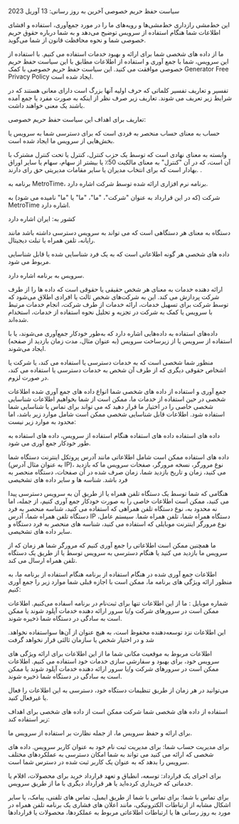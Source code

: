 سیاست حفظ حریم خصوصی
آخرین به روز رسانی: 13 آوریل 2023

این خط‌مشی رازداری خط‌مشی‌ها و رویه‌های ما را در مورد جمع‌آوری، استفاده و افشای اطلاعات شما هنگام استفاده از سرویس توضیح می‌دهد و به شما درباره حقوق حریم خصوصی شما و نحوه محافظت قانون از شما می‌گوید.

ما از داده های شخصی شما برای ارائه و بهبود خدمات استفاده می کنیم. با استفاده از این سرویس، شما با جمع آوری و استفاده از اطلاعات مطابق با این سیاست حفظ حریم خصوصی موافقت می کنید. این سیاست حفظ حریم خصوصی با کمک Generator Free Privacy Policy ایجاد شده است.

تفسیر و تعاریف
تفسیر
کلماتی که حرف اولیه آنها بزرگ است دارای معانی هستند که در شرایط زیر تعریف می شوند. تعاریف زیر صرف نظر از اینکه به صورت مفرد یا جمع آمده باشند یک معنی خواهند داشت.

تعاریف
برای اهداف این سیاست حفظ حریم خصوصی:

حساب به معنای حساب منحصر به فردی است که برای دسترسی شما به سرویس یا بخش‌هایی از سرویس ما ایجاد شده است.

وابسته به معنای نهادی است که توسط یک حزب کنترل، کنترل یا تحت کنترل مشترک با آن است، که در آن "کنترل" به معنای مالکیت 50٪ یا بیشتر از سهام، سهام یا سایر اوراق بهادار است که برای انتخاب مدیران یا سایر مقامات مدیریتی حق رای دارند. .

برنامه به MetroTime، برنامه نرم افزاری ارائه شده توسط شرکت اشاره دارد.

شرکت (که در این قرارداد به عنوان "شرکت"، "ما"، "ما" یا "ما" نامیده می شود) به MetroTime اشاره دارد.

کشور به: ایران اشاره دارد

دستگاه به معنای هر دستگاهی است که می تواند به سرویس دسترسی داشته باشد مانند رایانه، تلفن همراه یا تبلت دیجیتال.

داده های شخصی هر گونه اطلاعاتی است که به یک فرد شناسایی شده یا قابل شناسایی مربوط می شود.

سرویس به برنامه اشاره دارد.

ارائه دهنده خدمات به معنای هر شخص حقیقی یا حقوقی است که داده ها را از طرف شرکت پردازش می کند. این به شرکت‌های شخص ثالث یا افرادی اطلاق می‌شود که توسط شرکت برای تسهیل خدمات، ارائه خدمات از طرف شرکت، انجام خدمات مرتبط با سرویس یا کمک به شرکت در تجزیه و تحلیل نحوه استفاده از خدمات، استخدام شده‌اند.

داده‌های استفاده به داده‌هایی اشاره دارد که به‌طور خودکار جمع‌آوری می‌شوند، یا با استفاده از سرویس یا از زیرساخت سرویس (به عنوان مثال، مدت زمان بازدید از صفحه) ایجاد می‌شوند.

منظور شما شخصی است که به خدمات دسترسی یا استفاده می کند، یا شرکت یا اشخاص حقوقی دیگری که از طرف آن شخص به خدمات دسترسی یا استفاده می کند، در صورت لزوم.

جمع آوری و استفاده از داده های شخصی شما
انواع داده های جمع آوری شده
اطلاعات شخصی
در حین استفاده از خدمات ما، ممکن است از شما بخواهیم اطلاعات شناسایی شخصی خاصی را در اختیار ما قرار دهید که می تواند برای تماس یا شناسایی شما استفاده شود. اطلاعات قابل شناسایی شخصی ممکن است شامل موارد زیر باشد، اما محدود به موارد زیر نیست:

داده های استفاده
داده های استفاده
هنگام استفاده از سرویس، داده های استفاده به طور خودکار جمع آوری می شود.

داده های استفاده ممکن است شامل اطلاعاتی مانند آدرس پروتکل اینترنت دستگاه شما (به عنوان مثال آدرس IP)، نوع مرورگر، نسخه مرورگر، صفحات سرویس ما که بازدید می کنید، زمان و تاریخ بازدید شما، زمان صرف شده در آن صفحات، دستگاه منحصر به فرد باشد. شناسه ها و سایر داده های تشخیصی

هنگامی که شما توسط یک دستگاه تلفن همراه یا از طریق آن به سرویس دسترسی پیدا می کنید، ممکن است اطلاعات خاصی را به صورت خودکار جمع آوری کنیم، از جمله، اما نه محدود به، نوع دستگاه تلفن همراهی که استفاده می کنید، شناسه منحصر به فرد دستگاه تلفن همراه شما، آدرس IP دستگاه همراه شما، تلفن همراه شما. سیستم عامل، نوع مرورگر اینترنت موبایلی که استفاده می کنید، شناسه های منحصر به فرد دستگاه و سایر داده های تشخیصی.


ما همچنین ممکن است اطلاعاتی را جمع آوری کنیم که مرورگر شما هر زمان که از سرویس ما بازدید می کنید یا هنگام دسترسی به سرویس توسط یا از طریق یک دستگاه تلفن همراه ارسال می کند.

اطلاعات جمع آوری شده در هنگام استفاده از برنامه
هنگام استفاده از برنامه ما، به منظور ارائه ویژگی های برنامه ما، ممکن است با اجازه قبلی شما موارد زیر را جمع آوری کنیم:

شماره موبایل :
ما از این اطلاعات تنها برای ثبت‌نام در برنامه اسفاده می‌‌کنیم. اطلاعات ممکن است در سرورهای شرکت و/یا سرور ارائه دهنده خدمات آپلود شوند یا ممکن است به سادگی در دستگاه شما ذخیره شوند.

.این اطلاعات نزد توسعه‌دهنده محفوظ است، به هیچ عنوان از آن‌ها سواستفاده نخواهد شد و در اختیار شخص یا سازمان ثالثی قرار نخواهد گرفت

اطلاعات مربوط به موقعیت مکانی شما
ما از این اطلاعات برای ارائه ویژگی های سرویس خود، برای بهبود و سفارشی سازی خدمات خود استفاده می کنیم. اطلاعات ممکن است در سرورهای شرکت و/یا سرور ارائه دهنده خدمات آپلود شوند یا ممکن است به سادگی در دستگاه شما ذخیره شوند.

می‌توانید در هر زمان از طریق تنظیمات دستگاه خود، دسترسی به این اطلاعات را فعال یا غیرفعال کنید.

استفاده از داده های شخصی شما
شرکت ممکن است از داده های شخصی برای اهداف زیر استفاده کند:

برای ارائه و حفظ سرویس ما، از جمله نظارت بر استفاده از سرویس ما.

برای مدیریت حساب شما: برای مدیریت ثبت نام خود به عنوان کاربر سرویس. داده های شخصی که ارائه می کنید می تواند به شما امکان دسترسی به عملکردهای مختلف سرویس را بدهد که به عنوان یک کاربر ثبت شده در دسترس شما است.

برای اجرای یک قرارداد: توسعه، انطباق و تعهد قرارداد خرید برای محصولات، اقلام یا خدماتی که خریداری کرده‌اید یا هر قرارداد دیگری با ما از طریق سرویس.

برای تماس با شما: برای تماس با شما از طریق ایمیل، تماس های تلفنی، پیامک، یا سایر اشکال مشابه از ارتباطات الکترونیکی، مانند اعلان های فشاری یک برنامه تلفن همراه در مورد به روز رسانی ها یا ارتباطات اطلاعاتی مربوط به عملکردها، محصولات یا قراردادها
